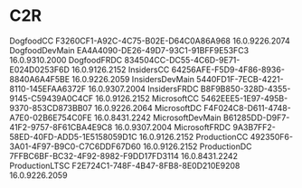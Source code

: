 # C2R
 
DogfoodCC F3260CF1-A92C-4C75-B02E-D64C0A86A968
 1 6 . 0 . 9 2 2 6 . 2 0 7 4  
DogfoodDevMain EA4A4090-DE26-49D7-93C1-91BFF9E53FC3
 1 6 . 0 . 9 3 1 0 . 2 0 0 0  
DogfoodFRDC 834504CC-DC55-4C6D-9E71-E024D0253F6D
 1 6 . 0 . 9 1 2 6 . 2 1 5 2  
InsidersCC 64256AFE-F5D9-4F86-8936-8840A6A4F5BE
 1 6 . 0 . 9 2 2 6 . 2 0 5 9  
InsidersDevMain 5440FD1F-7ECB-4221-8110-145EFAA6372F
 1 6 . 0 . 9 3 0 7 . 2 0 0 4  
InsidersFRDC B8F9B850-328D-4355-9145-C59439A0C4CF
 1 6 . 0 . 9 1 2 6 . 2 1 5 2  
MicrosoftCC 5462EEE5-1E97-495B-9370-853CD873BB07
 1 6 . 0 . 9 2 2 6 . 2 0 6 4  
MicrosoftDC F4F024C8-D611-4748-A7E0-02B6E754C0FE
 1 6 . 0 . 8 4 3 1 . 2 2 4 2  
MicrosoftDevMain B61285DD-D9F7-41F2-9757-8F61CBA4E9C8
 1 6 . 0 . 9 3 0 7 . 2 0 0 4  
MicrosoftFRDC 9A3B7FF2-58ED-40FD-ADD5-1E5158059D1C
 1 6 . 0 . 9 1 2 6 . 2 1 5 2  
ProductionCC 492350F6-3A01-4F97-B9C0-C7C6DDF67D60
 1 6 . 0 . 9 1 2 6 . 2 1 5 2  
ProductionDC 7FFBC6BF-BC32-4F92-8982-F9DD17FD3114
 1 6 . 0 . 8 4 3 1 . 2 2 4 2  
ProductionLTSC F2E724C1-748F-4B47-8FB8-8E0D210E9208
 1 6 . 0 . 9 2 2 6 . 2 0 5 9  
